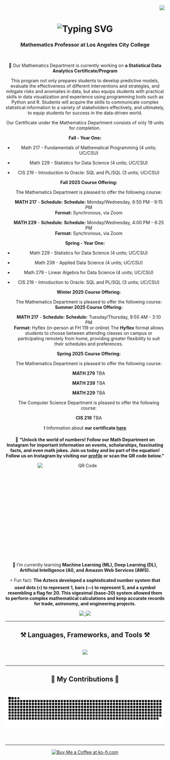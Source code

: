 <div align="right">
    <img src="https://visitor-badge.laobi.icu/badge?page_id=pineda0021.pineda0021" />
</div>

<h1 align="center">
    <img src="https://readme-typing-svg.herokuapp.com/?font=Righteous&size=35&center=true&vCenter=true&width=500&height=70&duration=4000&lines=Hi+There!+👋;+I'm+Edward+Pineda-Castro!;" alt="Typing SVG" />
</h1>

<h3 align="center">Mathematics Professor at Los Angeles City College</h3>

<br/>

<div align="center">
 
 🔭 Our Mathematics Department is currently working on **a Statistical Data Analytics Certificate/Program**

This program not only prepares students to develop predictive models, evaluate the effectiveness of different interventions and strategies, and mitigate risks and anomalies in data, but also equips students with practical skills in data visualization and experience using programming tools such as Python and R. Students will acquire the skills to communicate complex statistical information to a variety of stakeholders effectively, and ultimately, to equip students for success in the data-driven world.

Our Certificate under the Mathematics Department consists of only 19 units for completion.

**Fall - Year One:**

- Math 217 - Fundamentals of Mathematical Programming (4 units; UC/CSU)
- Math 229 - Statistics for Data Science (4 units; UC/CSU)
- CIS 219 - Introduction to Oracle: SQL and PL/SQL (3 units; UC/CSU)
  
  **Fall 2025 Course Offering:**
  
  The Mathematics Department is pleased to offer the following course:
  
  **MATH 217** - **Schedule:** 
  **Schedule:** Monday/Wednesday, 6:50 PM - 9:15 PM  
    **Format:** Synchronous, via Zoom
  
  **MATH 229** - **Schedule:**
   **Schedule:** Monday/Wednesday, 4:00 PM - 6:25 PM  
    **Format:** Synchronous, via Zoom 

**Spring - Year One:**

- Math 229 - Statistics for Data Science (4 units; UC/CSU)
- Math 239 - Applied Data Science (4 units; UC/CSU)
- Math 279 - Linear Algebra for Data Science (4 units; UC/CSU)
- CIS 219 - Introduction to Oracle: SQL and PL/SQL (3 units; UC/CSU)

   **Winter 2025 Course Offering:**
  
  The Mathematics Department is pleased to offer the following course:
   **Summer 2025 Course Offering:**

  **MATH 217** - **Schedule:** 
  **Schedule:** Tuesday/Thursday, 9:50 AM - 3:10 PM  
    **Format:** Hyflex (in-person at FH 119 or online)
    The **Hyflex** format allows students to choose between attending classes on campus or participating remotely from home, providing greater flexibility to suit their schedules and preferences.

  **Spring 2025 Course Offering:**
  
  The Mathematics Department is pleased to offer the following course:

   **MATH 279** TBA


  **MATH 239** TBA
  
  
  **MATH 229** TBA
  
    
  The Computer Science Department is pleased to offer the following course:

   **CIS 219** TBA
 
    
❗ Information about **our certificate [here](https://www.lacc.edu/academics/aos/statistical-data-analytics)**

📢 **"Unlock the world of numbers! Follow our Math Department on Instagram for important information on events, scholarships, fascinating facts, and even math jokes. Join us today and be part of the equation! Follow us on Instagram by visiting our [profile](https://www.instagram.com/lacc_math_department/) or scan the QR code below."**

<img src="https://drive.google.com/uc?export=view&id=1L3ELl9GdR32vkNmtL7mVLmy_wO8dDQKS" alt="QR Code" width="300" height="300" style="display: block; margin: 10px auto;" />

🌱 I’m currently learning **Machine Learning (ML), Deep Learning (DL), Artificial Intelligence (AI), and Amazon Web Services (AWS).**

⚡ Fun fact: **The Aztecs developed a sophisticated number system that used dots (•) to represent 1, bars (—) to represent 5, and a symbol resembling a flag for 20. This vigesimal (base-20) system allowed them to perform complex mathematical calculations and keep accurate records for trade, astronomy, and engineering projects.**

</div>

 
<div align="center"> 
  <a href="mailto:pinedaem@laccd.edu">
    <img src="https://img.shields.io/badge/Email-333333?style=for-the-badge&logo=gmail&logoColor=red" />
  </a>
  <a href="https://linkedin.com/in/edward-pineda-castro-b163b7119" target="_blank">
    <img src="https://img.shields.io/badge/LinkedIn-0077B5?style=for-the-badge&logo=linkedin&logoColor=white" target="_blank" />
  </a>
</div>

<hr/>

<h2 align="center">⚒️ Languages, Frameworks, and Tools ⚒️</h2>
<br/>
<div align="center">
    <img src="https://skillicons.dev/icons?i=react,bootstrap,html,vscode,github,java,cpp,r,python" />
</div>
<br/>
<hr/>


<div align="center">
  <h2>🐍 My Contributions 🐍</h2>
  <br>
  <img alt="snake eating my contributions" src="https://raw.githubusercontent.com/salesp07/salesp07/output/github-contribution-grid-snake.svg" />
  <br/><br/><br/>
</div>

<hr/>

<div align="center">
  <a href='https://ko-fi.com/edwardpinedacastro' target='_blank'>
    <img height='64' style='border:0px;height:64px;' src='https://storage.ko-fi.com/cdn/kofi1.png?v=3' border='0' alt='Buy Me a Coffee at ko-fi.com' />
  </a>
</div>

